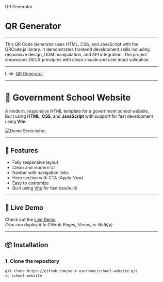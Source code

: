 

<link rel=> QR Generator</link>
 <h1>QR Generator</h1>
<hr>
  <p>This QR Code Generator uses HTML, CSS, and JavaScript with the QRCode.js library. It demonstrates frontend development skills including responsive design, DOM manipulation, and API integration. The project showcases UI/UX principles with clean visuals and user input validation.</p>
  <hr>
  <p>
    <span>Link:</span>
    <span><a href="https://adityamahekar.github.io/QR_generator/">QR Generator</a></span>
  </p>
  <hr>


# 🏫 Government School Website

A modern, responsive HTML template for a government school website.  
Built using **HTML**, **CSS**, and **JavaScript** with support for fast development using **Vite**.

![Demo Screenshot](screenshot.png)

---

## 🚀 Features

- Fully responsive layout
- Clean and modern UI
- Navbar with navigation links
- Hero section with CTA (Apply Now)
- Easy to customize
- Built using [Vite](https://vitejs.dev/) for fast dev/build

---

## 📸 Live Demo

Check out the [Live Demo](https://your-live-site-link.com)  
*(You can deploy it to GitHub Pages, Vercel, or Netlify)*

---

## 📦 Installation

### 1. Clone the repository

```bash
git clone https://github.com/your-username/school-website.git
cd school-website
